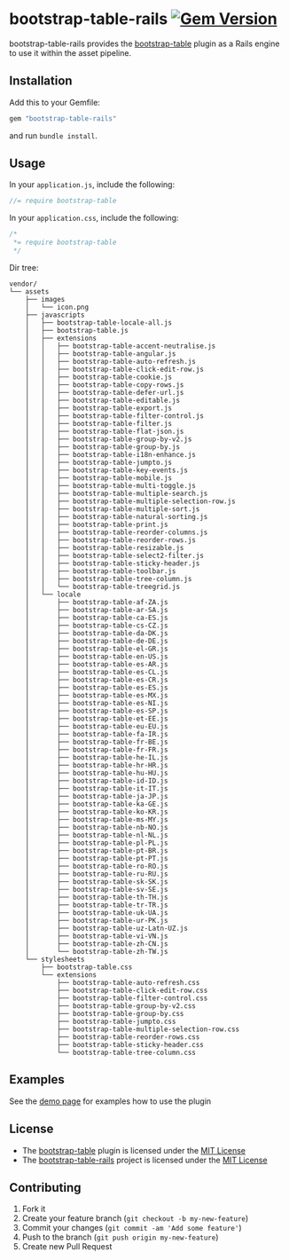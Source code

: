 # bootstrap-table-rails [![Gem Version](https://badge.fury.io/rb/bootstrap-table-rails.png)](http://badge.fury.io/rb/bootstrap-table-rails)

bootstrap-table-rails provides the [bootstrap-table](https://github.com/wenzhixin/bootstrap-table/)
plugin as a Rails engine to use it within the asset pipeline.

## Installation

Add this to your Gemfile:

```ruby
gem "bootstrap-table-rails"
```

and run `bundle install`.

## Usage

In your `application.js`, include the following:

```js
//= require bootstrap-table
```

In your `application.css`, include the following:

```css
/*
 *= require bootstrap-table
 */

```
Dir tree:

``` tree
vendor/
└── assets
    ├── images
    │   └── icon.png
    ├── javascripts
    │   ├── bootstrap-table-locale-all.js
    │   ├── bootstrap-table.js
    │   ├── extensions
    │   │   ├── bootstrap-table-accent-neutralise.js
    │   │   ├── bootstrap-table-angular.js
    │   │   ├── bootstrap-table-auto-refresh.js
    │   │   ├── bootstrap-table-click-edit-row.js
    │   │   ├── bootstrap-table-cookie.js
    │   │   ├── bootstrap-table-copy-rows.js
    │   │   ├── bootstrap-table-defer-url.js
    │   │   ├── bootstrap-table-editable.js
    │   │   ├── bootstrap-table-export.js
    │   │   ├── bootstrap-table-filter-control.js
    │   │   ├── bootstrap-table-filter.js
    │   │   ├── bootstrap-table-flat-json.js
    │   │   ├── bootstrap-table-group-by-v2.js
    │   │   ├── bootstrap-table-group-by.js
    │   │   ├── bootstrap-table-i18n-enhance.js
    │   │   ├── bootstrap-table-jumpto.js
    │   │   ├── bootstrap-table-key-events.js
    │   │   ├── bootstrap-table-mobile.js
    │   │   ├── bootstrap-table-multi-toggle.js
    │   │   ├── bootstrap-table-multiple-search.js
    │   │   ├── bootstrap-table-multiple-selection-row.js
    │   │   ├── bootstrap-table-multiple-sort.js
    │   │   ├── bootstrap-table-natural-sorting.js
    │   │   ├── bootstrap-table-print.js
    │   │   ├── bootstrap-table-reorder-columns.js
    │   │   ├── bootstrap-table-reorder-rows.js
    │   │   ├── bootstrap-table-resizable.js
    │   │   ├── bootstrap-table-select2-filter.js
    │   │   ├── bootstrap-table-sticky-header.js
    │   │   ├── bootstrap-table-toolbar.js
    │   │   ├── bootstrap-table-tree-column.js
    │   │   └── bootstrap-table-treegrid.js
    │   └── locale
    │       ├── bootstrap-table-af-ZA.js
    │       ├── bootstrap-table-ar-SA.js
    │       ├── bootstrap-table-ca-ES.js
    │       ├── bootstrap-table-cs-CZ.js
    │       ├── bootstrap-table-da-DK.js
    │       ├── bootstrap-table-de-DE.js
    │       ├── bootstrap-table-el-GR.js
    │       ├── bootstrap-table-en-US.js
    │       ├── bootstrap-table-es-AR.js
    │       ├── bootstrap-table-es-CL.js
    │       ├── bootstrap-table-es-CR.js
    │       ├── bootstrap-table-es-ES.js
    │       ├── bootstrap-table-es-MX.js
    │       ├── bootstrap-table-es-NI.js
    │       ├── bootstrap-table-es-SP.js
    │       ├── bootstrap-table-et-EE.js
    │       ├── bootstrap-table-eu-EU.js
    │       ├── bootstrap-table-fa-IR.js
    │       ├── bootstrap-table-fr-BE.js
    │       ├── bootstrap-table-fr-FR.js
    │       ├── bootstrap-table-he-IL.js
    │       ├── bootstrap-table-hr-HR.js
    │       ├── bootstrap-table-hu-HU.js
    │       ├── bootstrap-table-id-ID.js
    │       ├── bootstrap-table-it-IT.js
    │       ├── bootstrap-table-ja-JP.js
    │       ├── bootstrap-table-ka-GE.js
    │       ├── bootstrap-table-ko-KR.js
    │       ├── bootstrap-table-ms-MY.js
    │       ├── bootstrap-table-nb-NO.js
    │       ├── bootstrap-table-nl-NL.js
    │       ├── bootstrap-table-pl-PL.js
    │       ├── bootstrap-table-pt-BR.js
    │       ├── bootstrap-table-pt-PT.js
    │       ├── bootstrap-table-ro-RO.js
    │       ├── bootstrap-table-ru-RU.js
    │       ├── bootstrap-table-sk-SK.js
    │       ├── bootstrap-table-sv-SE.js
    │       ├── bootstrap-table-th-TH.js
    │       ├── bootstrap-table-tr-TR.js
    │       ├── bootstrap-table-uk-UA.js
    │       ├── bootstrap-table-ur-PK.js
    │       ├── bootstrap-table-uz-Latn-UZ.js
    │       ├── bootstrap-table-vi-VN.js
    │       ├── bootstrap-table-zh-CN.js
    │       └── bootstrap-table-zh-TW.js
    └── stylesheets
        ├── bootstrap-table.css
        └── extensions
            ├── bootstrap-table-auto-refresh.css
            ├── bootstrap-table-click-edit-row.css
            ├── bootstrap-table-filter-control.css
            ├── bootstrap-table-group-by-v2.css
            ├── bootstrap-table-group-by.css
            ├── bootstrap-table-jumpto.css
            ├── bootstrap-table-multiple-selection-row.css
            ├── bootstrap-table-reorder-rows.css
            ├── bootstrap-table-sticky-header.css
            └── bootstrap-table-tree-column.css
```



## Examples

See the [demo page](http://bootstrap-table.wenzhixin.net.cn) for examples how to use the plugin

## License

* The [bootstrap-table](https://github.com/wenzhixin/bootstrap-table/) plugin is licensed under the
[MIT License](http://opensource.org/licenses/mit-license.html)
* The [bootstrap-table-rails](https://github.com/bjevanchiu/bootstrap-table-rails) project is
 licensed under the [MIT License](http://opensource.org/licenses/mit-license.html)

## Contributing

1. Fork it
2. Create your feature branch (`git checkout -b my-new-feature`)
3. Commit your changes (`git commit -am 'Add some feature'`)
4. Push to the branch (`git push origin my-new-feature`)
5. Create new Pull Request
